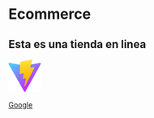 # Ecommerce

## Esta es una tienda en linea

![](/public/vite.svg)

[Google](www.google.com)

```

```

###

####
